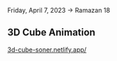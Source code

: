 Friday, April 7, 2023 -> Ramazan 18

## 3D Cube Animation

[3d-cube-soner.netlify.app/](https://3d-cube-soner.netlify.app/)

